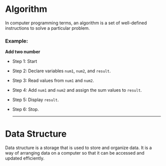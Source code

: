 # **Algorithm**
  In computer programming terms, an algorithm is a set of well-defined instructions to solve a particular problem.

  ### Example:
  **Add two number**

 - Step 1: Start
 - Step 2: Declare variables `num1`, `num2`, and `result`.
 - Step 3: Read values from `num1` and `num2`.
 - Step 4: Add `num1` and `num2` and assign the sum values to `result`.
 - Step 5: Display `result`.
 - Step 6: Stop.

   ---

# **Data Structure**
Data structure is a storage that is used to store and organize data. It is a way of arranging data on a computer so that it can be accessed and updated efficiently.
